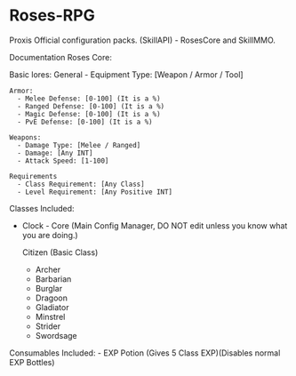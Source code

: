 # Roses-RPG
Proxis Official configuration packs. (SkillAPI) - RosesCore and SkillMMO.

Documentation Roses Core:

  Basic lores:
    General
      - Equipment Type: [Weapon / Armor / Tool]
      
    Armor:
      - Melee Defense: [0-100] (It is a %)
      - Ranged Defense: [0-100] (It is a %)
      - Magic Defense: [0-100] (It is a %)
      - PvE Defense: [0-100] (It is a %)
      
    Weapons:
      - Damage Type: [Melee / Ranged]
      - Damage: [Any INT]
      - Attack Speed: [1-100]
      
    Requirements
      - Class Requirement: [Any Class]
      - Level Requirement: [Any Positive INT]

  Classes Included:
  - Clock - Core (Main Config Manager, DO NOT edit unless you know what you are doing.)
    
    Citizen (Basic Class)
      - Archer
      - Barbarian
      - Burglar
      - Dragoon
      - Gladiator
      - Minstrel
      - Strider
      - Swordsage

  Consumables Included:
    - EXP Potion (Gives 5 Class EXP)(Disables normal EXP Bottles)
